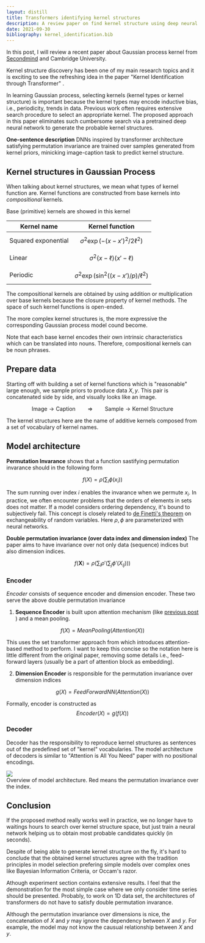 ```yaml
---
layout: distill
title: Transformers identifying kernel structures
description: A review paper on find kernel structure using deep neural network
date: 2021-09-30
bibliography: kernel_identification.bib
---
```


In this post, I will review a recent paper <d-cite key="kernel_identification"><d-cite> about Gaussian process kernel from <a href="https://www.secondmind.ai/">Secondmind</a> and Cambridge University.

Kernel structure discovery has been one of my main research topics <d-cite key="ICML2016,ICML2019, AAAI2021"> </d-cite> and it is exciting to see the refreshing idea in the paper "Kernel Identification through Transformer" <d-cite key="kernel_identification"><d-cite>. 

In learning Gaussian process, selecting kernels (kernel types or kernel structure) is important because the kernel types may encode inductive bias, i.e., periodicity, trends in data. Previous work often requires extensive search procedure to select an appropriate kernel. The proposed approach in this paper <d-cite key="kernel_identification"><d-cite> eliminates such cumbersome search via a pretrained deep neural network to generate the probable kernel structures. 



**One-sentence description** DNNs inspired by transformer architecture satisfying permutation invariance are trained over samples generated from kernel priors, minicking image-caption task to predict kernel structure.

## Kernel structures in Gaussian Process

When talking about kernel structures, we mean what types of kernel function are. Kernel functions are constructed from base kernels into *compositional* kernels.

Base (primitive) kernels are showed in this kernel

| Kernel name | Kernel function |
|-------------|-----------------|
|       Squared exponential      |       $$\sigma^2 \exp(-(x-x')^2/2\ell^2)$$         |
|        Linear     |     $$\sigma^2 (x - \ell) (x' - \ell)$$            |
|         Periodic    |       $$\sigma^2 \exp (\sin^2((x-x')/p)/\ell^2)$$          |

The compositional kernels are obtained by using addition or multiplication over base kernels because the closure property of kernel methods. The space of such kernel functions is open-ended. 

The more complex kernel structures is, the more expressive the corresponding Gaussian process model cound become. 

Note that each base kernel encodes their own intrinsic characteristics which can be translated into nouns. Therefore, compositional kernels can be noun phrases. 

## Prepare data
Starting off with building a set of kernel functions which is "reasonable" large enough, we sample priors to produce data $X, y$. This pair is concatenated side by side, and visually looks like an image. 

$$
\text{Image} \to \text{Caption}   \qquad \Rightarrow  \qquad \text{Sample} \to \text{Kernel Structure}
$$

The kernel structures here are the name of additive kernels composed from a set of vocabulary of kernel names. 

## Model architecture

**Permutation Invarance** <d-cite key="deep_sets"> </d-cite> shows that a function sastifying permutation invarance should in the following form

$$
f(X) = \rho\left(\sum_i \phi(x_i) \right)
$$

The sum running over index $i$ enables the invarance when we permute $x_i$. In practice, we often encounter problems that the orders of elements in sets does not matter. If a model considers ordering dependency, it's bound to subjectively fail. This concept is closely related to <a href="https://en.wikipedia.org/wiki/De_Finetti%27s_theorem">de Finetti's theorem</a> on exchangeability of random variables. Here $\rho, \phi$ are parameterized with neural networks.

**Double permutation invariance (over data index and dimension index)** The paper aims to have invariance over  not only data (sequence) indices but also dimension indices.

$$
f(\mathbf{X}) = \rho\left( \sum_i \rho' \left(\sum_j \phi'(X_{ij})\right) \right)
$$

### Encoder
*Encoder* consists of sequence encoder and dimension encoder. These two serve the above double permutation invariance

 1. **Sequence Encoder** is built upon attention mechanism (like <a href="https://anh-tong.github.io/blog/2021/performer/"> previous post </a>) and a mean pooling. 

 $$
 f(X) = MeanPooling(Attention(X))
 $$

This uses the set transformer approach from<d-cite key="set_transformers"></d-cite> which introduces attention-based method to perform.
 I want to keep this concise so the notation here is little different from the original paper, removing some details i.e., feed-forward layers (usually be a part of attention block as embedding). 

 2. **Dimension Encoder** is responsible for the permutation invariance over dimension indices

 $$
 g(X) = FeedForwardNN(Attention(X))
 $$

Formally, encoder is constructed as
 $$Encoder(X) = g(f(X))$$

### Decoder
Decoder has the responsibility to reproduce kernel structures as sentences out of the predefined set of "kernel" vocabularies. The model architecture of decoders is similar to "Attention is All You Need" paper <d-cite key="attention"> </d-cite> with no positional encodings.

<div>
    <img class="center" src="{{ site.baseurl }}/assets/img/kernel_transformer.jpg">
</div>

<div class="caption">
Overview of model architecture. Red means the permutation invariance over the index.
</div>


## Conclusion

If the proposed method really works well in practice, we no longer have to waitings hours to search over kernel structure space, but just train a neural network helping us to obtain most probable candidates quickly (in seconds).

Despite of being able to generate kernel structure on the fly, it's hard to conclude that the obtained kernel structures agree with the tradition principles in model selection prefering simple models over complex ones like Bayesian Information Criteria, or Occam's razor. 

Athough experiment section contains extensive results. I feel that the demonstration for the most simple case where we only consider time series should be presented. Probably, to work on 1D data set, the architectures of transformers do not have to satisfy double permutation invarance.

Although the permutation invariance over dimensions is nice, the concatenation of $X$ and $y$ may ignore the dependency between $X$ and $y$. For example, the model may not know the causual relationship between $X$ and $y$. 